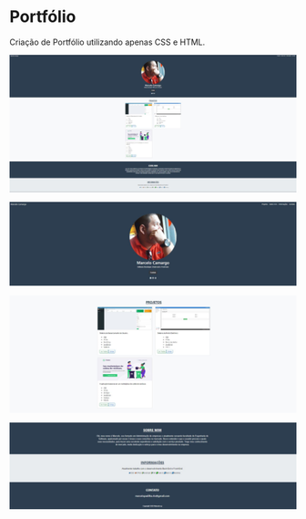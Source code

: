 # Portfólio

Criação de Portfólio utilizando apenas CSS e HTML.

![Página Completa](https://github.com/Marcelo-cp/Portfolio/blob/master/photo%204.JPG)


![Página Completa](https://github.com/Marcelo-cp/Portfolio/blob/master/photo%201.JPG)


![Página Completa](https://github.com/Marcelo-cp/Portfolio/blob/master/photo%202.JPG)


![Página Completa](https://github.com/Marcelo-cp/Portfolio/blob/master/photo%203.JPG)
